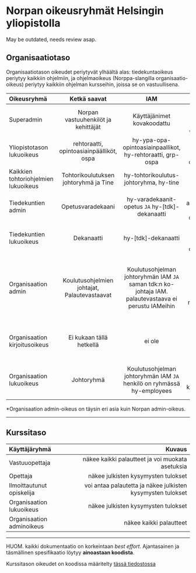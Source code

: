 # Norpan oikeusryhmät Helsingin yliopistolla

May be outdated, needs review asap.

## Organisaatiotaso

Organisaatiotason oikeudet periytyvät ylhäältä alas: tiedekuntaoikeus periytyy kaikkiin ohjelmiin,
ja ohjelmaoikeus (Norppa-slangilla organisaatio-oikeus) periytyy kaikkiin ohjelman kursseihin, joissa se on vastuullisena.

| Oikeusryhmä                          |                 Ketkä saavat                 |                                                  IAM                                                  |                                                                                                        Kuvaus |
| :----------------------------------- | :------------------------------------------: | :---------------------------------------------------------------------------------------------------: | ------------------------------------------------------------------------------------------------------------: |
| Superadmin                           |     Norpan vastuuhenkilöt ja kehittäjät      |                                      Käyttäjänimet kovakoodattu                                       |                                                                 Pysty käyttämään Norpan admin-ominaisuuksia\* |
| Yliopistotason lukuoikeus            |   rehtoraatti, opintoasiainpäälliköt, ospa   |                      hy-ypa-opa-opintoasiainpaallikot, hy-rehtoraatti, grp-ospa                       |                                                                    Saa lukuoikeuden kaikkiin organisaatioihin |
| Kaikkien tohtoriohjelmien lukuoikeus |    Tohtorikoulutuksen johtoryhmä ja Tine     |                                hy-tohtorikoulutus-johtoryhma, hy-tine                                 |                                                                                                               |
| Tiedekuntien admin                   |              Opetusvaradekaani               |                            hy-varadekaanit-opetus `JA` hy-[tdk]-dekanaatti                            |                                                                    Saa adminoikeuden\* tdk:n organisaatioihin |
| Tiedekuntien lukuoikeus              |                  Dekanaatti                  |                                          hy-[tdk]-dekanaatti                                          |                                                                       Saa lukuoikeuden tdk:n organisaatioihin |
| Organisaation admin                  | Koulutusohjelmien johtajat, Palautevastaavat | Koulutusohjelman johtoryhmän IAM `JA` saman tdk:n ko-johtaja IAM. palautevastaava ei perustu IAMeihin | Näkee statistiikan ja kaiken palautteen organisaation kursseilta. Voi muokata kaikkia organisaatio asetuksia. |
| Organisaation kirjoitusoikeus        |           Ei kukaan tällä hetkellä           |                                                ei ole                                                 |                                                    Voi muokata organisaation kysymyksiä ja aktivoida kursseja |
| Organisaation lukuoikeus             |                  Johtoryhmä                  |                Koulutusohjelman johtoryhmän IAM `JA` henkilö on ryhmässä hy-employees                 |                                              Näkee organisaation statistiikan ja kurssien julkisen palautteen |

\*Organisaation admin-oikeus on täysin eri asia kuin Norpan admin-oikeus.

---

## Kurssitaso

| Käyttäjäryhmä             |                                                      Kuvaus |
| :------------------------ | ----------------------------------------------------------: |
| Vastuuopettaja            |            näkee kaikki palautteet ja voi muokata asetuksia |
| Opettaja                  |                         näkee julkisten kysymysten tulokset |
| Ilmoittautunut opiskelija | voi antaa palautetta ja näkee julkisten kysymysten tulokset |
| Organisaation lukuoikeus  |                         näkee julkisten kysymysten tulokset |
| Organisaation adminoikeus |                                     näkee kaikki palautteet |

---

HUOM. kaikki dokumentaatio on korkeintaan _best effort_. Ajantasainen ja täsmällinen spesifikaatio löytyy **ainoastaan koodista**.

Kurssitason oikeudet on koodissa määritelty [tässä tiedostossa](https://github.com/UniversityOfHelsinkiCS/palaute/blob/master/src/server/services/feedbackTargets/Access.js)
